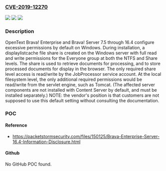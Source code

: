 ### [CVE-2019-12270](https://cve.mitre.org/cgi-bin/cvename.cgi?name=CVE-2019-12270)
![](https://img.shields.io/static/v1?label=Product&message=n%2Fa&color=blue)
![](https://img.shields.io/static/v1?label=Version&message=n%2Fa&color=blue)
![](https://img.shields.io/static/v1?label=Vulnerability&message=n%2Fa&color=brighgreen)

### Description

OpenText Brava! Enterprise and Brava! Server 7.5 through 16.4 configure excessive permissions by default on Windows. During installation, a displaylistcache file share is created on the Windows server with full read and write permissions for the Everyone group at both the NTFS and Share levels. The share is used to retrieve documents for processing, and to store processed documents for display in the browser. The only required share level access is read/write by the JobProcessor service account. At the local filesystem level, the only additional required permissions would be read/write from the servlet engine, such as Tomcat. (The affected server components are not installed with Content Server by default, and must be installed separately.) NOTE: the vendor's position is that customers are not supposed to use this default setting without consulting the documentation.

### POC

#### Reference
- https://packetstormsecurity.com/files/150125/Brava-Enterprise-Server-16.4-Information-Disclosure.html

#### Github
No GitHub POC found.


